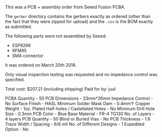 This was a PCB + assembly order from Seeed Fusion PCBA.

The `gerber` directory contains the gerbers exactly as ordered (other than the fact that they were zipped for upload) and the `.csv` is the BOM exactly as submitted.

The following parts were not assembled by Seeed:

* ESP8266
* RFM95
* SMA connector

It was ordered on March 20th 2018.

Only visual inspection testing was requested and no impedance control was specified.

Total cost: $207.21 (including shipping)
Paid for by: juul

PCBA Quantity - 50
PCB Dimensions - 33mm*26mm
Impedance Control - No
Surface Finish - HASL
Minimum Solder Mask Dam - 0.4mm↑
Copper Weight - 1oz.
Plated Half-holes / Castellated Holes - No
Minimum Drill Hole Size - 0.3mm
PCB Color - Blue
Base Material - FR-4 TG130
No. of Layers - 4 layers
PCB Quantity - 50
Blind or Buried Vias - No
PCB Thickness - 1.6
Trace Width / Spacing - 6/6 mil
No. of Different Designs - 1
Expedited Option - No